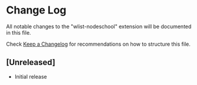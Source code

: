 # Change Log
All notable changes to the "wlist-nodeschool" extension will be documented in this file.

Check [Keep a Changelog](http://keepachangelog.com/) for recommendations on how to structure this file.

## [Unreleased]
- Initial release